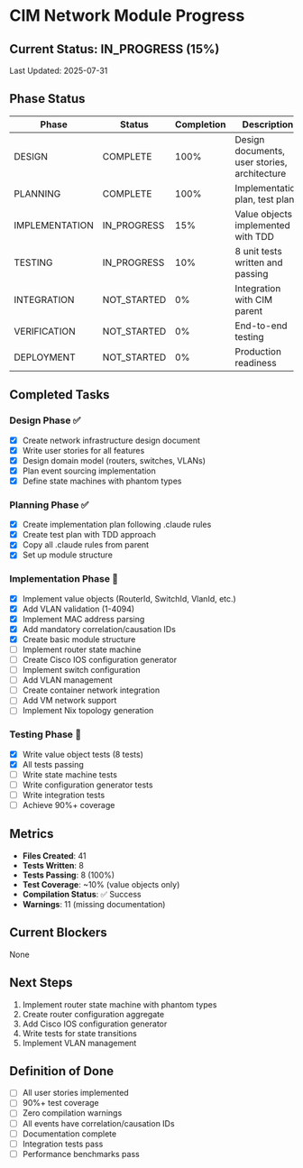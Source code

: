 # CIM Network Module Progress

## Current Status: IN_PROGRESS (15%)

Last Updated: 2025-07-31

## Phase Status

| Phase | Status | Completion | Description |
|-------|--------|------------|-------------|
| DESIGN | COMPLETE | 100% | Design documents, user stories, architecture |
| PLANNING | COMPLETE | 100% | Implementation plan, test plan |
| IMPLEMENTATION | IN_PROGRESS | 15% | Value objects implemented with TDD |
| TESTING | IN_PROGRESS | 10% | 8 unit tests written and passing |
| INTEGRATION | NOT_STARTED | 0% | Integration with CIM parent |
| VERIFICATION | NOT_STARTED | 0% | End-to-end testing |
| DEPLOYMENT | NOT_STARTED | 0% | Production readiness |

## Completed Tasks

### Design Phase ✅
- [x] Create network infrastructure design document
- [x] Write user stories for all features
- [x] Design domain model (routers, switches, VLANs)
- [x] Plan event sourcing implementation
- [x] Define state machines with phantom types

### Planning Phase ✅
- [x] Create implementation plan following .claude rules
- [x] Create test plan with TDD approach
- [x] Copy all .claude rules from parent
- [x] Set up module structure

### Implementation Phase 🚧
- [x] Implement value objects (RouterId, SwitchId, VlanId, etc.)
- [x] Add VLAN validation (1-4094)
- [x] Implement MAC address parsing
- [x] Add mandatory correlation/causation IDs
- [x] Create basic module structure
- [ ] Implement router state machine
- [ ] Create Cisco IOS configuration generator
- [ ] Implement switch configuration
- [ ] Add VLAN management
- [ ] Create container network integration
- [ ] Add VM network support
- [ ] Implement Nix topology generation

### Testing Phase 🚧
- [x] Write value object tests (8 tests)
- [x] All tests passing
- [ ] Write state machine tests
- [ ] Write configuration generator tests
- [ ] Write integration tests
- [ ] Achieve 90%+ coverage

## Metrics

- **Files Created**: 41
- **Tests Written**: 8
- **Tests Passing**: 8 (100%)
- **Test Coverage**: ~10% (value objects only)
- **Compilation Status**: ✅ Success
- **Warnings**: 11 (missing documentation)

## Current Blockers

None

## Next Steps

1. Implement router state machine with phantom types
2. Create router configuration aggregate
3. Add Cisco IOS configuration generator
4. Write tests for state transitions
5. Implement VLAN management

## Definition of Done

- [ ] All user stories implemented
- [ ] 90%+ test coverage
- [ ] Zero compilation warnings
- [ ] All events have correlation/causation IDs
- [ ] Documentation complete
- [ ] Integration tests pass
- [ ] Performance benchmarks pass